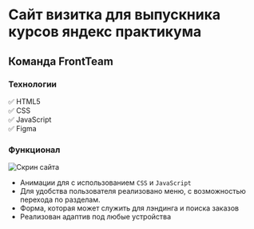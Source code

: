 # Сайт визитка для выпускника курсов яндекс практикума

## Команда FrontTeam

### Технологии

:white_check_mark: HTML5  
:white_check_mark: CSS  
:white_check_mark: JavaScript  
:white_check_mark: Figma

### Функционал

![Скрин сайта](https://i.ibb.co/7zW2t0k/readme.png)

- Анимации для с использованием `CSS` и `JavaScript`
- Для удобства пользователя реализовано меню, с возможностью перехода по разделам.
- Форма, которая может служить для лэндинга и поиска заказов
- Реализован адаптив под любые устройства
